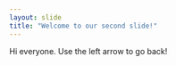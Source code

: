 ```yaml
---
layout: slide
title: "Welcome to our second slide!"
---
```

Hi everyone.
Use the left arrow to go back!
